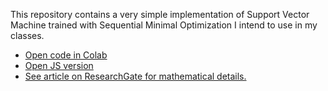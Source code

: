 This repository contains a very simple implementation of Support Vector Machine trained with Sequential Minimal Optimization I intend to use in my classes.


* <a href="https://colab.research.google.com/github/fbeilstein/simplest_smo_ever/blob/master/simple_svm.ipynb">Open code in Colab</a>
* <a href="http://fbeilstein.github.io/simplest_smo_ever">Open JS version</a>
* <a href="https://www.researchgate.net/publication/344460740_Yet_more_simple_SMO_algorithm">See article on ResearchGate for mathematical details.</a>
<!-- <a href="https://github.com/fbeilstein/machine_learning"> See another GitHub repository for course details</a>-->

